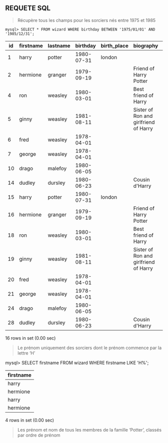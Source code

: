 
## REQUETE SQL

> Récupère tous les champs pour les sorciers nés entre 1975 et 1985  

`mysql> SELECT * FROM wizard WHERE birthday BETWEEN '1975/01/01' AND '1985/12/31';`

| id | firstname | lastname | birthday   | birth_place | biography                             | is_muggle |
| ---|-----------|----------|------------|-------------|---------------------------------------|-----------|
|  1 | harry     | potter   | 1980-07-31 | london      |                                       |         0 |
|  2 | hermione  | granger  | 1979-09-19 |             | Friend of Harry Potter                |         0 |
|  4 | ron       | weasley  | 1980-03-01 |             | Best friend of Harry                  |         0 |
|  5 | ginny     | weasley  | 1981-08-11 |             | Sister of Ron and girlfriend of Harry |         0 |
|  6 | fred      | weasley  | 1978-04-01 |             |                                       |         0 |
|  7 | george    | weasley  | 1978-04-01 |             |                                       |         0 |
| 10 | drago     | malefoy  | 1980-06-05 |             |                                       |         0 |
| 14 | dudley    | dursley  | 1980-06-23 |             | Cousin d'Harry                        |         1 |
| 15 | harry     | potter   | 1980-07-31 | london      |                                       |         0 |
| 16 | hermione  | granger  | 1979-09-19 |             | Friend of Harry Potter                |         0 |
| 18 | ron       | weasley  | 1980-03-01 |             | Best friend of Harry                  |         0 |
| 19 | ginny     | weasley  | 1981-08-11 |             | Sister of Ron and girlfriend of Harry |         0 |
| 20 | fred      | weasley  | 1978-04-01 |             |                                       |         0 |
| 21 | george    | weasley  | 1978-04-01 |             |                                       |         0 |
| 24 | drago     | malefoy  | 1980-06-05 |             |                                       |         0 |
| 28 | dudley    | dursley  | 1980-06-23 |             | Cousin d'Harry                        |         1 |

16 rows in set (0.00 sec)

> Le prénom uniquement des sorciers dont le prénom commence par la lettre ‘H’  

mysql> SELECT firstname FROM wizard WHERE firstname LIKE 'H%';

| firstname |
|-----------|
| harry     |
| hermione  |
| harry     |
| hermione  |

4 rows in set (0.00 sec)

> Les prénom et nom de tous les membres de la famille ‘Potter’, classés par ordre de prénom

